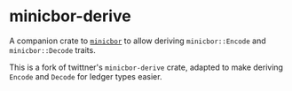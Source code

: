# minicbor-derive

A companion crate to [`minicbor`][1] to allow deriving `minicbor::Encode`
and `minicbor::Decode` traits.

This is a fork of twittner's `minicbor-derive` crate, adapted to make deriving
`Encode` and `Decode` for ledger types easier.

[1]: https://crates.io/crates/minicbor
